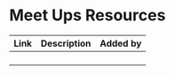 # Meet Ups Resources


| Link | Description | Added by |
| -------- | -------- | -------- |
| | | |
| | | |
| | | |
| | | |
